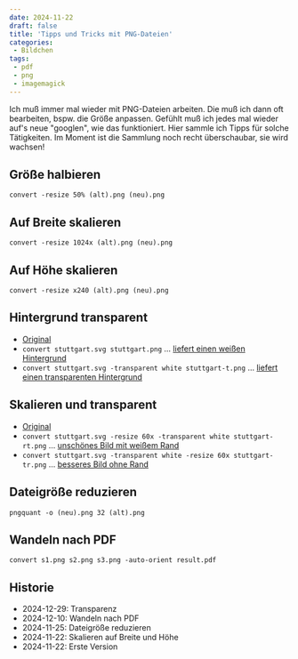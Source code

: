 ```yaml
---
date: 2024-11-22
draft: false
title: 'Tipps und Tricks mit PNG-Dateien'
categories:
 - Bildchen
tags:
 - pdf
 - png
 - imagemagick
---
```


<!--Tipps und Tricks mit PNG-Dateien-->
<!--=========================-->

Ich muß immer mal wieder mit PNG-Dateien
arbeiten. Die muß ich dann oft bearbeiten, bspw.
die Größe anpassen. Gefühlt muß ich jedes mal
wieder auf's neue "googlen", wie das funktioniert.
Hier sammle ich Tipps für solche Tätigkeiten.
Im Moment ist die Sammlung noch recht überschaubar,
sie wird wachsen!

<!--more-->

Größe halbieren
---------------

`convert -resize 50% (alt).png (neu).png`

Auf Breite skalieren
--------------------

`convert -resize 1024x (alt).png (neu).png`

Auf Höhe skalieren
------------------

`convert -resize x240 (alt).png (neu).png`

Hintergrund transparent
-----------------------

- [Original](images/stuttgart.svg)
- `convert stuttgart.svg stuttgart.png` ... [liefert einen weißen Hintergrund](images/stuttgart.png)
- `convert stuttgart.svg -transparent white stuttgart-t.png` ... [liefert einen transparenten Hintergrund](images/stuttgart-t.png)

Skalieren und transparent
-------------------------

- [Original](images/stuttgart.svg)
- `convert stuttgart.svg -resize 60x -transparent white stuttgart-rt.png` ... [unschönes Bild mit weißem Rand](images/stuttgart-rt.png)
- `convert stuttgart.svg -transparent white -resize 60x stuttgart-tr.png` ... [besseres Bild ohne Rand](images/stuttgart-tr.png)

Dateigröße reduzieren
---------------------

`pngquant -o (neu).png 32 (alt).png`

Wandeln nach PDF
----------------

`convert s1.png s2.png s3.png -auto-orient result.pdf`

Historie
--------

- 2024-12-29: Transparenz
- 2024-12-10: Wandeln nach PDF
- 2024-11-25: Dateigröße reduzieren
- 2024-11-22: Skalieren auf Breite und Höhe
- 2024-11-22: Erste Version
